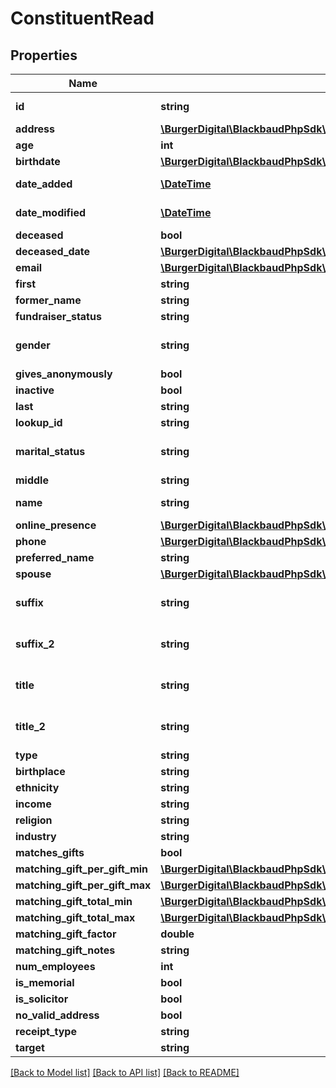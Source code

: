 # ConstituentRead

## Properties
Name | Type | Description | Notes
------------ | ------------- | ------------- | -------------
**id** | **string** | The immutable system record ID for the constituent. This is not the same as the user-definable constituent identifier, which is stored in the &lt;code&gt;lookup_id&lt;/code&gt;. | [optional] 
**address** | [**\BurgerDigital\BlackbaudPhpSdk\BurgerDigital\BlackbaudPhpSdk\Models\AddressRead**](AddressRead.md) |  | [optional] 
**age** | **int** | This computed field calculates the constituent&#x27;s age based on the &lt;code&gt;birthdate&lt;/code&gt; property. For individuals only. | [optional] 
**birthdate** | [**\BurgerDigital\BlackbaudPhpSdk\BurgerDigital\BlackbaudPhpSdk\Models\FuzzyDate**](FuzzyDate.md) |  | [optional] 
**date_added** | [**\DateTime**](\DateTime.md) | The date when the constituent was created. Includes an offset from UTC in &lt;a href&#x3D;\&quot;https://tools.ietf.org/html/rfc3339\&quot;&gt;ISO-8601 format: &lt;/a&gt;&lt;i&gt;1969-11-21T10:29:43-04:00&lt;/i&gt;. | [optional] 
**date_modified** | [**\DateTime**](\DateTime.md) | The date when the constituent was last modified. Includes an offset from UTC in &lt;a href&#x3D;\&quot;https://tools.ietf.org/html/rfc3339\&quot;&gt;ISO-8601 format: &lt;/a&gt;&lt;i&gt;1969-11-21T10:29:43-04:00&lt;/i&gt;. | [optional] 
**deceased** | **bool** | Indicates whether the constituent is deceased. For individuals only. | [optional] 
**deceased_date** | [**\BurgerDigital\BlackbaudPhpSdk\BurgerDigital\BlackbaudPhpSdk\Models\FuzzyDate**](FuzzyDate.md) |  | [optional] 
**email** | [**\BurgerDigital\BlackbaudPhpSdk\BurgerDigital\BlackbaudPhpSdk\Models\EmailAddressRead**](EmailAddressRead.md) |  | [optional] 
**first** | **string** | The constituent&#x27;s first name. For individuals only. | [optional] 
**former_name** | **string** | The constituent&#x27;s former name. For individuals only. | [optional] 
**fundraiser_status** | **string** | Indicates whether the constituent is a fundraiser. For individuals only. | [optional] 
**gender** | **string** | The constituent&#x27;s gender. Available values are the entries in the &lt;a href&#x3D;\&quot;https://developer.sky.blackbaud.com/docs/services/56b76470069a0509c8f1c5b3/operations/ListGenders\&quot;&gt;&lt;b&gt;Gender&lt;/b&gt;&lt;/a&gt; table. This property defaults to &lt;i&gt;unknown&lt;/i&gt; if no value is provided. For individuals only. | [optional] 
**gives_anonymously** | **bool** | Indicates whether the constituent gives anonymously. | [optional] 
**inactive** | **bool** | Indicates whether the constituent is inactive. | [optional] 
**last** | **string** | The constituent&#x27;s last name. For individuals only. | [optional] 
**lookup_id** | **string** | The user-defined identifier for the constituent. | [optional] 
**marital_status** | **string** | The constituent&#x27;s marital status. Available values are the entries in the &lt;a href&#x3D;\&quot;https://developer.sky.blackbaud.com/docs/services/56b76470069a0509c8f1c5b3/operations/ListMaritalStatuses\&quot;&gt;&lt;b&gt;Marital Status&lt;/b&gt;&lt;/a&gt; table.  For individuals only. | [optional] 
**middle** | **string** | The constituent&#x27;s middle name. For individuals only. | [optional] 
**name** | **string** | If the constituent&#x27;s &lt;code&gt;type&lt;/code&gt; is &lt;i&gt;Individual&lt;/i&gt;, this computed field indicates the full name of the constituent based on the target organization’s display name settings. If the &lt;code&gt;type&lt;/code&gt; is &lt;i&gt;Organization&lt;/i&gt;, this is the organization&#x27;s name. | [optional] 
**online_presence** | [**\BurgerDigital\BlackbaudPhpSdk\BurgerDigital\BlackbaudPhpSdk\Models\OnlinePresenceRead**](OnlinePresenceRead.md) |  | [optional] 
**phone** | [**\BurgerDigital\BlackbaudPhpSdk\BurgerDigital\BlackbaudPhpSdk\Models\PhoneRead**](PhoneRead.md) |  | [optional] 
**preferred_name** | **string** | The constituent&#x27;s preferred name. For individuals only. | [optional] 
**spouse** | [**\BurgerDigital\BlackbaudPhpSdk\BurgerDigital\BlackbaudPhpSdk\Models\SpouseRead**](SpouseRead.md) |  | [optional] 
**suffix** | **string** | The constituent&#x27;s primary suffix. Available values are the entries in the &lt;a href&#x3D;\&quot;https://developer.sky.blackbaud.com/docs/services/56b76470069a0509c8f1c5b3/operations/ListSuffixes\&quot;&gt;&lt;b&gt;Suffixes&lt;/b&gt;&lt;/a&gt; table. For individuals only. | [optional] 
**suffix_2** | **string** | The constituent&#x27;s secondary suffix. Available values are the entries in the &lt;a href&#x3D;\&quot;https://developer.sky.blackbaud.com/docs/services/56b76470069a0509c8f1c5b3/operations/ListSuffixes\&quot;&gt;&lt;b&gt;Suffixes&lt;/b&gt;&lt;/a&gt; table. For individuals only. | [optional] 
**title** | **string** | The constituent&#x27;s primary title. Available values are the entries in the &lt;a href&#x3D;\&quot;https://developer.sky.blackbaud.com/docs/services/56b76470069a0509c8f1c5b3/operations/ListTitles\&quot;&gt;&lt;b&gt;Titles&lt;/b&gt;&lt;/a&gt; table. For individuals only. | [optional] 
**title_2** | **string** | The constituent&#x27;s secondary title. Available values are the entries in the &lt;a href&#x3D;\&quot;https://developer.sky.blackbaud.com/docs/services/56b76470069a0509c8f1c5b3/operations/ListTitles\&quot;&gt;&lt;b&gt;Titles&lt;/b&gt;&lt;/a&gt; table. For individuals only. | [optional] 
**type** | **string** | The type of constituent. Available values are &lt;i&gt;Individual&lt;/i&gt; and &lt;i&gt;Organization&lt;/i&gt;. | [optional] 
**birthplace** | **string** | The birthplace of the constituent. For individuals only. | [optional] 
**ethnicity** | **string** | The ethnicity of the constituent. For individuals only. | [optional] 
**income** | **string** | The income for the constituent. For individuals only. | [optional] 
**religion** | **string** | The religion of the constituent. For individuals only. | [optional] 
**industry** | **string** | The industry of the constituent. For organizations only. | [optional] 
**matches_gifts** | **bool** | Indicates if the constituent matches gifts. For organizations only. | [optional] 
**matching_gift_per_gift_min** | [**\BurgerDigital\BlackbaudPhpSdk\BurgerDigital\BlackbaudPhpSdk\Models\Currency**](Currency.md) |  | [optional] 
**matching_gift_per_gift_max** | [**\BurgerDigital\BlackbaudPhpSdk\BurgerDigital\BlackbaudPhpSdk\Models\Currency**](Currency.md) |  | [optional] 
**matching_gift_total_min** | [**\BurgerDigital\BlackbaudPhpSdk\BurgerDigital\BlackbaudPhpSdk\Models\Currency**](Currency.md) |  | [optional] 
**matching_gift_total_max** | [**\BurgerDigital\BlackbaudPhpSdk\BurgerDigital\BlackbaudPhpSdk\Models\Currency**](Currency.md) |  | [optional] 
**matching_gift_factor** | **double** | The matching gift factor for the constituent. For organizations only. | [optional] 
**matching_gift_notes** | **string** | The matching gift notes for the constituent. For organizations only. | [optional] 
**num_employees** | **int** | The number of employees for the constituent. For organizations only. | [optional] 
**is_memorial** | **bool** | Indicates whether the constituent is for honor/memorial. | [optional] 
**is_solicitor** | **bool** | Indicates whether the constituent is a solicitor. | [optional] 
**no_valid_address** | **bool** | Indicates whether the constituent does not have a valid address. | [optional] 
**receipt_type** | **string** | The receipt type of the constituent. | [optional] 
**target** | **string** | The target of the constituent. | [optional] 

[[Back to Model list]](../../README.md#documentation-for-models) [[Back to API list]](../../README.md#documentation-for-api-endpoints) [[Back to README]](../../README.md)


